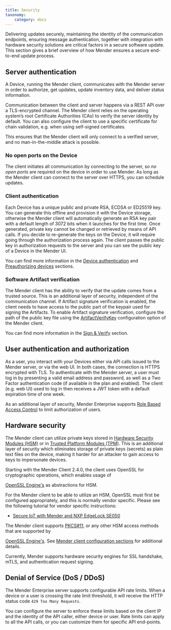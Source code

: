 ```yaml
---
title: Security
taxonomy:
    category: docs
---
```


Delivering updates securely, maintaining the identity of the communication
endpoints, ensuring message authentication, together with integration
with hardware security solutions are critical factors in a secure
software update. This section gives a brief overview of how Mender
ensures a secure end-to-end update process.

## Server authentication

A Device, running the Mender client, communicates with the Mender server in order
to authorize, get updates, update inventory data, and deliver status information.

Communication between the client and server happens via a REST API over a
TLS-encrypted channel. The Mender client relies on the operating system’s root
Certificate Authorities (CAs) to verify the server identity by default. You can
also configure the client to use a specific certificate for chain validation,
e.g. when using self-signed certificates.

This ensures that the Mender client will only connect to a verified server, and
no man-in-the-middle attack is possible.


### No open ports on the Device

The client initiates all communication by connecting to the server, so
*no open ports* are required on the device in order to use Mender. As long as
the Mender client can connect to the server over HTTPS, you can schedule updates.


### Client authentication

Each Device has a unique public and private RSA, ECDSA or ED25519 key. You can
generate this offline and provision it with the Device storage, otherwise the
Mender client will automatically generate an RSA key pair with a default length
of 3072 bits when it launches for the first time. Once generated, private key cannot be
changed or retrieved by means of API calls. If you decide to re-generate the
keys on the Device, it will require going through the authorization process
again. The client passes the public key in authorization requests to the server and
you can see the public key of a Device in the Mender UI.

You can find more information in the
[Device authentication](../13.Device-authentication/docs.md)
and
[Preauthorizing devices](../../08.Server-integration/02.Preauthorizing-devices/docs.md)
sections.


### Software Artifact verification

The Mender client has the ability to verify that the update comes from a
trusted source. This is an additional layer of security, independent of the
communication channel. If Artifact signature verification is enabled, the
client needs to have access to the public part of the keypair used for signing
the Artifacts.  To enable Artifact signature verification, configure the path
of the public key file using the
[ArtifactVerifyKey](../../03.Client-installation/07.Configuration-file/50.Configuration-options/docs.md#artifactverifykey)
configuration option of the Mender client.

You can find more information in the
[Sign & Verify](../../06.Artifact-creation/07.Sign-and-verify/docs.md) section.


## User authentication and authorization

As a user, you interact with your Devices either via API calls issued to the
Mender server, or via the web UI. In both cases, the connection is HTTPS
encrypted with TLS. To authenticate with the Mender server, a user must log in
by presenting a valid email address and password, as well as a Two Factor
authentication code (if available in the plan and enabled). The client
(e.g. web UI) used to log in then receives a JWT token with a default expiration
time of one week.

As an additional layer of security, Mender Enterprise supports [Role Based Access
Control](../12.Role.Based.Access.Control/docs.md) to limit authorization of users.


## Hardware security

The Mender client can utilize private keys stored in [Hardware Security
Modules (HSM)](https://en.wikipedia.org/wiki/Hardware_security_module) or in
[Trusted Platform Modules (TPM)](https://en.wikipedia.org/wiki/Trusted_Platform_Module).
This is an additional layer of security which eliminates storage of private keys
(secrets) as plain text files on the device, making it harder for an attacker
to gain access to keys to impersonate devices.

<!--AUTOVERSION: "Starting with the Mender Client %,"/ignore-->
Starting with the Mender Client 2.4.0, the client uses OpenSSL for cryptographic
operations, which enables usage of
<!--AUTOVERSION: "www.openssl.org/docs/man%"/ignore-->
[OpenSSL Engine's](https://www.openssl.org/docs/man1.1.1/man1/engine.html) as
abstractions for HSM.

For the Mender client to be able to utilize an HSM, OpenSSL must first be
configured appropriately, and this is normally vendor specific. Please see
the following tutorial for vendor specific instructions:
- [Secure IoT with Mender and NXP EdgeLock SE050](https://hub.mender.io/t/secure-iot-with-mender-and-nxp-edgelock-se050/2744)

The Mender client supports [PKCS#11](https://tools.ietf.org/html/rfc7512), or
any other HSM access methods that are supported by
<!--AUTOVERSION: "www.openssl.org/docs/man%"/ignore-->
[OpenSSL Engine's](https://www.openssl.org/docs/man1.1.1/man1/engine.html). See
[Mender client configuration sections](https://docs.mender.io/client-installation/configuration-file/configuration-options#httpsclient) for additional details.

Currently, Mender supports hardware security engines for SSL handshake, mTLS,
and authentication request signing.


## Denial of Service (DoS / DDoS)

The Mender Enterprise server supports configurable API rate limits. When a device or a user is
crossing the rate limit threshold, it will receive the HTTP status code `429 Too Many Requests`.

You can configure the server to enforce these limits based on the client IP and the identity
of the API caller, either device or user. Rate limits can apply to all the API calls, or you can
customize them for specific API end-points.
